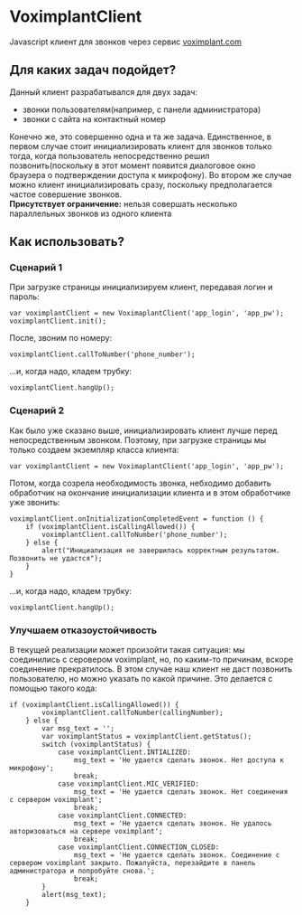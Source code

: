 # VoximplantClient
Javascript клиент для звонков через сервис [voximplant.com](http://www.voximplant.com)

## Для каких задач подойдет?
Данный клиент разрабатывался для двух задач:
* звонки пользователям(например, с панели администратора)
* звонки с сайта на контактный номер   

Конечно же, это совершенно одна и та же задача. Единственное, в первом случае 
стоит инициализировать клиент для звонков только тогда, когда пользователь 
непосредственно решил позвонить(поскольку в этот момент появится диалоговое
окно браузера о подтверждении доступа к микрофону). Во втором же случае можно 
клиент инициализировать сразу, поскольку предполагается частое совершение звонков.   
**Присутствует ограничение:** нельзя совершать несколько параллельных звонков из одного клиента

## Как использовать?
### Сценарий 1
При загрузке страницы инициализируем клиент, передавая логин и пароль:
```
var voximplantClient = new VoximaplantClient('app_login', 'app_pw');
voximplantClient.init();
```
После, звоним по номеру:
```
voximplantClient.callToNumber('phone_number');
```
...и, когда надо, кладем трубку:
```
voximplantClient.hangUp();
```

### Сценарий 2
Как было уже сказано выше, инициализировать клиент лучше перед непосредственным
звонком. Поэтому, при загрузке страницы мы только создаем экземпляр класса клиента:
```
var voximplantClient = new VoximaplantClient('app_login', 'app_pw');
```
Потом, когда созрела необходимость звонка, небходимо добавить обработчик на окончание 
инициализации клиента и в этом обработчике уже звонить:
```
voximplantClient.onInitializationCompletedEvent = function () {
    if (voximplantClient.isCallingAllowed()) {
        voximplantClient.callToNumber('phone_number');
    } else {
        alert("Инициализация не завершилась корректным результатом. Позвонить не удастся");
    }
}
```
...и, когда надо, кладем трубку:
```
voximplantClient.hangUp();
```

### Улучшаем отказоустойчивость
В текущей реализации может произойти такая ситуация: мы соединились с серовером voximplant, но, по каким-то причинам, вскоре соединение прекратилось. В этом случае наш клиент не даст позвонить пользователю, но можно указать по какой причине. Это делается с помощью такого кода:
```
if (voximplantClient.isCallingAllowed()) {
		voximplantClient.callToNumber(callingNumber);
	} else {
		var msg_text = '';
		var voximplantStatus = voximplantClient.getStatus();
		switch (voximplantStatus) {
			case voximplantClient.INTIALIZED:
				msg_text = 'Не удается сделать звонок. Нет доступа к микрофону';
				break;
			case voximplantClient.MIC_VERIFIED:
				msg_text = 'Не удается сделать звонок. Нет соединения с сервером voximplant';
				break;
			case voximplantClient.CONNECTED:
				msg_text = 'Не удается сделать звонок. Не удалось авторизоваться на сервере voximplant';
				break;
			case voximplantClient.CONNECTION_CLOSED:
				msg_text = 'Не удается сделать звонок. Соединение с сервером voximplant закрыто. Пожалуйста, перезайдите в панель администратора и попробуйте снова.';
				break;
		}
		alert(msg_text);
	}
```